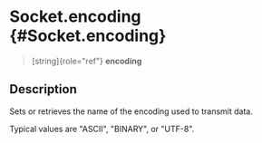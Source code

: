 Socket.encoding {#Socket.encoding}
===============

> [string]{role="ref"} **encoding**

Description
-----------

Sets or retrieves the name of the encoding used to transmit data.

Typical values are \"ASCII\", \"BINARY\", or \"UTF-8\".
